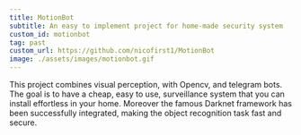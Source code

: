 ```yaml
---
title: MotionBot
subtitle: An easy to implement project for home-made security system
custom_id: motionbot
tag: past
custom_url: https://github.com/nicofirst1/MotionBot
image: ./assets/images/motionbot.gif
---
```

This project combines visual perception, with Opencv, and telegram bots. The goal is to have a cheap, easy to use, surveillance system that you can install effortless in your home. Moreover the famous Darknet framework has been successfully integrated, making the object recognition task fast and secure.
         